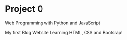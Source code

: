 # Project 0

Web Programming with Python and JavaScript

My first Blog Website
Learning HTML, CSS and Bootsrap!
